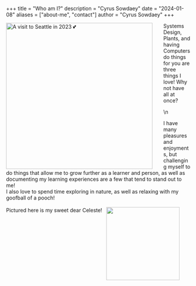 +++
title = "Who am I?"
description = "Cyrus Sowdaey"
date = "2024-01-08"
aliases = ["about-me", "contact"]
author = "Cyrus Sowdaey"
+++

<!-- ![::img-small](/images/author.png) -->
<img src="/images/author.png" alt="A visit to Seattle in 2023 💕" align="left" width="400" style="margin-right: 30px"/>
Systems Design, Plants, and having Computers do things for you are three things I love! Why not have all at once?

\n

I have many pleasures and enjoyments, but challenging myself to do things that allow me to grow further as a learner and person, as well as documenting my learning experiences are a few that tend to stand out to me! 
\
I also love to spend time exploring in nature, as well as relaxing with my goofball of a pooch!
\
\
<img src="/images/pup.png" align="right" width="200" style="margin-right: 30px"/>
Pictured here is my sweet dear Celeste! 
